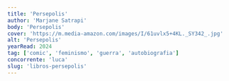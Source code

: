 ```yaml
---
title: 'Persepolis'
author: 'Marjane Satrapi'
body: 'Persepolis'
cover: 'https://m.media-amazon.com/images/I/61uvlx5+4KL._SY342_.jpg'
alt: 'Persepolis'
yearRead: 2024
tag: ['comic', 'feminismo', 'guerra', 'autobiografia']
concorrente: 'luca'
slug: 'libros-persepolis'
---
```

